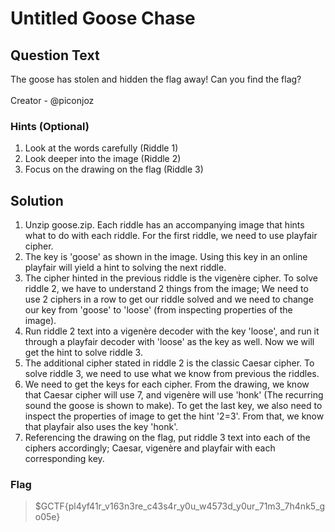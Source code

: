 # Untitled Goose Chase

##  Question Text
The goose has stolen and hidden the flag away! Can you find the flag? </br></br>
Creator - @piconjoz

### Hints (Optional)
1.  Look at the words carefully (Riddle 1)
2.  Look deeper into the image (Riddle 2)
3.  Focus on the drawing on the flag (Riddle 3) </br>

## Solution
1.  Unzip goose.zip. Each riddle has an accompanying image that hints what to do with each riddle. For the first riddle, we need to use playfair cipher.
2.  The key is 'goose' as shown in the image. Using this key in an online playfair will yield a hint to solving the next riddle.
3.  The cipher hinted in the previous riddle is the vigenère cipher. To solve riddle 2, we have to understand 2 things from the image; We need to use 2 ciphers in a row to get our riddle solved and we need to change our key from 'goose' to 'loose' (from inspecting properties of the image).
4.  Run riddle 2 text into a vigenère decoder with the key 'loose', and run it through a playfair decoder with 'loose' as the key as well. Now we will get the hint to solve riddle 3.
5.  The additional cipher stated in riddle 2 is the classic Caesar cipher. To solve riddle 3, we need to use what we know from previous the riddles.
6.  We need to get the keys for each cipher. From the drawing, we know that Caesar cipher will use 7, and vigenère will use 'honk' (The recurring sound the goose is shown to make). To get the last key, we also need to inspect the properties of image to get the hint '2=3'. From that, we know that playfair also uses the key 'honk'.
7.  Referencing the drawing on the flag, put riddle 3 text into each of the ciphers accordingly; Caesar, vigenère and playfair with each corresponding key. </br>

### Flag
> $GCTF{pl4yf41r_v163n3re_c43s4r_y0u_w4573d_y0ur_71m3_7h4nk5_go05e}
